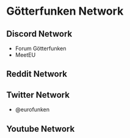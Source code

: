 # Götterfunken Network


## Discord Network

- Forum Götterfunken
- MeetEU

## Reddit Network


## Twitter Network

- @eurofunken


## Youtube Network
